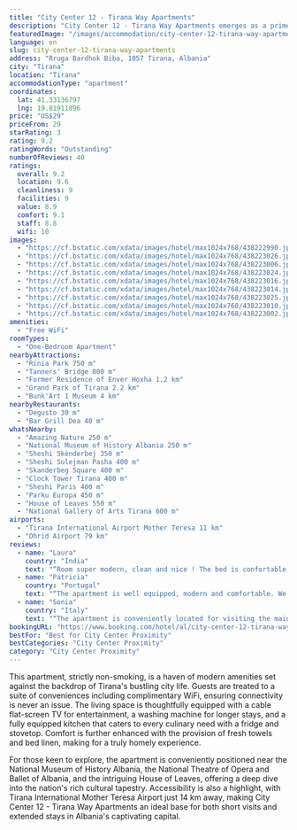 ```yaml
---
title: "City Center 12 - Tirana Way Apartments"
description: "City Center 12 - Tirana Way Apartments emerges as a prime choice for travelers seeking the heart of Tirana's vibrant life, merely a stone's throw away from Skanderbeg Square and within easy reach of the Dajti Ekspres Cable Car."
featuredImage: "/images/accommodation/city-center-12-tirana-way-apartments-438222990.jpg"
language: en
slug: city-center-12-tirana-way-apartments
address: "Rruga Bardhok Biba, 1057 Tirana, Albania"
city: "Tirana"
location: "Tirana"
accommodationType: "apartment"
coordinates:
  lat: 41.33136797
  lng: 19.81911896
price: "US$29"
priceFrom: 29
starRating: 3
rating: 9.2
ratingWords: "Outstanding"
numberOfReviews: 40
ratings:
  overall: 9.2
  location: 9.6
  cleanliness: 9
  facilities: 9
  value: 8.9
  comfort: 9.1
  staff: 8.8
  wifi: 10
images:
  - "https://cf.bstatic.com/xdata/images/hotel/max1024x768/438222990.jpg?k=c968f020e78804345a10acd3819f1682efe29067fdbb308a7cc1d24036f192b9&o=&hp=1"
  - "https://cf.bstatic.com/xdata/images/hotel/max1024x768/438223026.jpg?k=2e98f25749074c29eaed8d3bba0d4adb5eecf8448a8f563de66c50618f851632&o=&hp=1"
  - "https://cf.bstatic.com/xdata/images/hotel/max1024x768/438223006.jpg?k=0dd2c7fd8beabb5be5f735c52b6fc5e8fe60d9af1633af47a28a6188135c2674&o=&hp=1"
  - "https://cf.bstatic.com/xdata/images/hotel/max1024x768/438223024.jpg?k=4779f7555546ca58835860c1c38d5054f17b880f9adcebf8b7430fcdf0b040c6&o=&hp=1"
  - "https://cf.bstatic.com/xdata/images/hotel/max1024x768/438223016.jpg?k=a2edbf25f6831bc32b5235926b1fa748d5d4f2102a2a90003df99df82a29dbfc&o=&hp=1"
  - "https://cf.bstatic.com/xdata/images/hotel/max1024x768/438223014.jpg?k=b8c00ece763d37c2c223f0bd9746030e5314a4aed00da6781c077c7e48016b48&o=&hp=1"
  - "https://cf.bstatic.com/xdata/images/hotel/max1024x768/438223025.jpg?k=a7037a8f666d9b40701b3aaf1a27b543e692e72c8071d8652584421c5481a6a3&o=&hp=1"
  - "https://cf.bstatic.com/xdata/images/hotel/max1024x768/438223010.jpg?k=c0c454d436367265f547a5559d090a19eff3c94fb3eae762c0b8ec856d12eaee&o=&hp=1"
  - "https://cf.bstatic.com/xdata/images/hotel/max1024x768/438223002.jpg?k=1d45dd60c9b9b55b1b308e90ef42937c5f1e42e40926ff5559fcde84741d6114&o=&hp=1"
amenities:
  - "Free WiFi"
roomTypes:
  - "One-Bedroom Apartment"
nearbyAttractions:
  - "Rinia Park 750 m"
  - "Tanners' Bridge 800 m"
  - "Former Residence of Enver Hoxha 1.2 km"
  - "Grand Park of Tirana 2.2 km"
  - "Bunk'Art 1 Museum 4 km"
nearbyRestaurants:
  - "Degusto 30 m"
  - "Bar Grill Dea 40 m"
whatsNearby:
  - "Amazing Nature 250 m"
  - "National Museum of History Albania 250 m"
  - "Sheshi Skënderbej 350 m"
  - "Sheshi Sulejman Pasha 400 m"
  - "Skanderbeg Square 400 m"
  - "Clock Tower Tirana 400 m"
  - "Sheshi Paris 400 m"
  - "Parku Europa 450 m"
  - "House of Leaves 550 m"
  - "National Gallery of Arts Tirana 600 m"
airports:
  - "Tirana International Airport Mother Teresa 11 km"
  - "Ohrid Airport 79 km"
reviews:
  - name: "Laura"
    country: "India"
    text: "“Room super modern, clean and nice ! The bed is confortable, and we had all we needed. Even a washing machine. Great location, super close to the center.”"
  - name: "Patricia"
    country: "Portugal"
    text: "“The apartment is well equipped, modern and comfortable. We did a remote check in and nothing to complain. The apartment is a little smaller than what it looks on the photo but still super cool :D”"
  - name: "Sonia"
    country: "Italy"
    text: "“The apartment is conveniently located for visiting the main attractions of Tirana, 2 minutes away there are buses that take you to'airport. There are bars and supermarkets within walking distance. Cozy, bright apartment, equipped with everything....”"
bookingURL: "https://www.booking.com/hotel/al/city-center-12-tirana-way-apartments.en-gb.html?aid=8035640"
bestFor: "Best for City Center Proximity"
bestCategories: "City Center Proximity"
category: "City Center Proximity"
---
```


This apartment, strictly non-smoking, is a haven of modern amenities set against the backdrop of Tirana's bustling city life. Guests are treated to a suite of conveniences including complimentary WiFi, ensuring connectivity is never an issue. The living space is thoughtfully equipped with a cable flat-screen TV for entertainment, a washing machine for longer stays, and a fully equipped kitchen that caters to every culinary need with a fridge and stovetop. Comfort is further enhanced with the provision of fresh towels and bed linen, making for a truly homely experience.

For those keen to explore, the apartment is conveniently positioned near the National Museum of History Albania, the National Theatre of Opera and Ballet of Albania, and the intriguing House of Leaves, offering a deep dive into the nation's rich cultural tapestry. Accessibility is also a highlight, with Tirana International Mother Teresa Airport just 14 km away, making City Center 12 - Tirana Way Apartments an ideal base for both short visits and extended stays in Albania's captivating capital.
